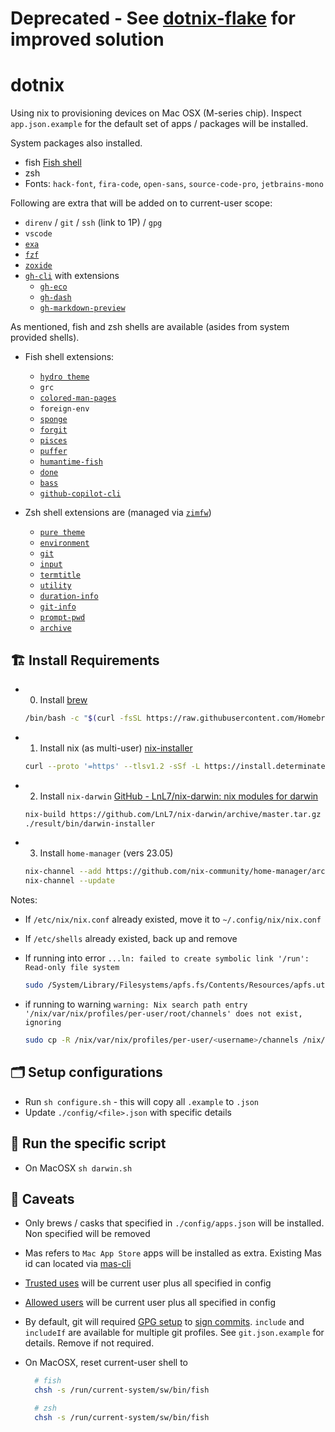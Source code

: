 # Deprecated - See [dotnix-flake](https://github.com/nigelng/dotnix-flake) for improved solution

# dotnix

Using nix to provisioning devices on Mac OSX (M-series chip). Inspect `app.json.example` for the default set of apps / packages will be installed.

System packages also installed.

- fish [Fish shell](https://fishshell.com)
- zsh
- Fonts: `hack-font`, `fira-code`, `open-sans`, `source-code-pro`, `jetbrains-mono`

Following are extra that will be added on to current-user scope:

- `direnv` / `git` / `ssh` (link to 1P) / `gpg`
- `vscode`
- [`exa`](https://the.exa.website)
- [`fzf`](https://github.com/junegunn/fzf)
- [`zoxide`](https://github.com/ajeetdsouza/zoxide)
- [`gh-cli`](https://cli.github.com) with extensions
  - [`gh-eco`](https://github.com/jrnxf/gh-eco)
  - [`gh-dash`](https://github.com/dlvhdr/gh-dash)
  - [`gh-markdown-preview`](https://github.com/yusukebe/gh-markdown-preview)

As mentioned, fish and zsh shells are available (asides from system provided shells).

- Fish shell extensions:
  - [`hydro theme`](https://github.com/jorgebucaran/hydro)
  - `grc`
  - [`colored-man-pages`](https://github.com/PatrickF1/colored_man_pages.fish)
  - `foreign-env`
  - [`sponge`](https://github.com/meaningful-ooo/sponge)
  - [`forgit`](https://github.com/wfxr/forgit)
  - [`pisces`](https://github.com/laughedelic/pisces)
  - [`puffer`](https://github.com/nickeb96/puffer-fish)
  - [`humantime-fish`](https://github.com/jorgebucaran/humantime.fish)
  - [`done`](https://github.com/franciscolourenco/done)
  - [`bass`](https://github.com/edc/bass)
  - [`github-copilot-cli`](https://github.com/z11i/github-copilot-cli.fish)

- Zsh shell extensions are (managed via [`zimfw`](https://zimfw.sh))
  - [`pure theme`](https://github.com/sindresorhus/pure)
  - [`environment`](https://github.com/zimfw/environment)
  - [`git`](https://github.com/zimfw/git)
  - [`input`](https://github.com/zimfw/input)
  - [`termtitle`](https://github.com/zimfw/termtitle)
  - [`utility`](https://github.com/zimfw/utility)
  - [`duration-info`](https://github.com/zimfw/duration-info)
  - [`git-info`](https://github.com/zimfw/git-info)
  - [`prompt-pwd`](https://github.com/zimfw/prompt-pwd)
  - [`archive`](https://github.com/zimfw/archive)

## 🏗️ Install Requirements

- 0. Install [brew](https://brew.sh)

  ```sh
  /bin/bash -c "$(curl -fsSL https://raw.githubusercontent.com/Homebrew/install/HEAD/install.sh)"
  ```

<!-- markdownlint-disable code-fence-style -->
- 1. Install nix (as multi-user) [nix-installer](https://github.com/DeterminateSystems/nix-installer)

  ```sh
  curl --proto '=https' --tlsv1.2 -sSf -L https://install.determinate.systems/nix | sh -s -- install
  ```

- 2. Install `nix-darwin`  [GitHub - LnL7/nix-darwin: nix modules for darwin](https://github.com/LnL7/nix-darwin)

  ```bash
  nix-build https://github.com/LnL7/nix-darwin/archive/master.tar.gz -A installer
  ./result/bin/darwin-installer
  ```

- 3. Install `home-manager` (vers 23.05)

  ```bash
  nix-channel --add https://github.com/nix-community/home-manager/archive/release-23.05.tar.gz home-manager
  nix-channel --update
  ```

Notes:

- If `/etc/nix/nix.conf` already existed, move it to `~/.config/nix/nix.conf`
- If `/etc/shells` already existed, back up and remove
- If running into error `...ln: failed to create symbolic link '/run': Read-only file system`

  ```sh
  sudo /System/Library/Filesystems/apfs.fs/Contents/Resources/apfs.util -t
  ```

- if running to warning `warning: Nix search path entry '/nix/var/nix/profiles/per-user/root/channels' does not exist, ignoring`

  ```sh
  sudo cp -R /nix/var/nix/profiles/per-user/<username>/channels /nix/var/nix/profiles/per-user/root/
  ```

## 🗂️ Setup configurations

- Run `sh configure.sh` - this will copy all `.example` to `.json`
- Update `./config/<file>.json` with specific details

## 🏃 Run the specific script

- On MacOSX `sh darwin.sh`

## 🤡 Caveats

- Only brews / casks that specified in `./config/apps.json` will be installed. Non specified will be removed
- Mas refers to `Mac App Store` apps will be installed as extra. Existing Mas id can located via [mas-cli](https://github.com/mas-cli/mas)
- [Trusted uses](https://nixos.org/manual/nix/stable/command-ref/conf-file.html#conf-trusted-users) will be current user plus all specified in config
- [Allowed users](https://nixos.org/manual/nix/stable/command-ref/conf-file.html#conf-allowed-users) will be current user plus all specified in config
- By default, git will required [GPG setup](https://docs.github.com/en/authentication/managing-commit-signature-verification/generating-a-new-gpg-key) to [sign commits](https://git-scm.com/book/en/v2/Git-Tools-Signing-Your-Work). `include` and `includeIf` are available for multiple git profiles. See `git.json.example` for details. Remove if not required.
- On MacOSX, reset current-user shell to

  ```sh
    # fish
    chsh -s /run/current-system/sw/bin/fish

    # zsh
    chsh -s /run/current-system/sw/bin/fish
  ```
